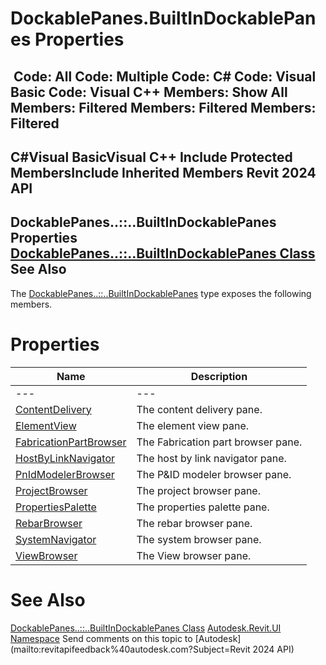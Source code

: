 # DockablePanes.BuiltInDockablePanes Properties

﻿
 Code: All Code: Multiple Code: C# Code: Visual Basic Code: Visual C++  Members: Show All Members: Filtered Members: Filtered Members: Filtered   
---  
C#Visual BasicVisual C++
Include Protected MembersInclude Inherited Members
Revit 2024 API  
---  
DockablePanes..::..BuiltInDockablePanes Properties  
[DockablePanes..::..BuiltInDockablePanes Class](03b7f98b-7e0d-8fa6-052c-f9192ff86ca8.md "DockablePanes.BuiltInDockablePanes Class") See Also  
---  
The [DockablePanes..::..BuiltInDockablePanes](03b7f98b-7e0d-8fa6-052c-f9192ff86ca8.md "DockablePanes.BuiltInDockablePanes Class") type exposes the following members.
# Properties
| Name | Description |
| --- | --- |
| --- | --- | --- |
| [ContentDelivery](0f771d6c-255a-74cd-1fd2-e9a350b3fcb6.md "ContentDelivery Property") | The content delivery pane. |
| [ElementView](1b67db3c-93cd-4bdd-8b8c-8828a28304b7.md "ElementView Property") | The element view pane. |
| [FabricationPartBrowser](757dc216-bfd4-c52a-70cf-6274f69fedd2.md "FabricationPartBrowser Property") | The Fabrication part browser pane. |
| [HostByLinkNavigator](1f581d44-6739-1a19-a879-5af45bf6ee4c.md "HostByLinkNavigator Property") | The host by link navigator pane. |
| [PnIdModelerBrowser](b344f529-7707-e51a-db85-f2b618f2956d.md "PnIdModelerBrowser Property") | The P&ID modeler browser pane. |
| [ProjectBrowser](c93941fe-f300-bd09-18bf-883b5105aaa6.md "ProjectBrowser Property") | The project browser pane. |
| [PropertiesPalette](0df43b87-57fc-7dc5-94fa-5ee46a3c8033.md "PropertiesPalette Property") | The properties palette pane. |
| [RebarBrowser](2e2a7b4e-a77a-a09c-68e5-4314118e37bc.md "RebarBrowser Property") | The rebar browser pane. |
| [SystemNavigator](f08def99-3529-7c14-928f-661f7630bbeb.md "SystemNavigator Property") | The system browser pane. |
| [ViewBrowser](e79d49cc-e724-7657-365d-f51e0df33a31.md "ViewBrowser Property") | The View browser pane. |

# See Also
[DockablePanes..::..BuiltInDockablePanes Class](03b7f98b-7e0d-8fa6-052c-f9192ff86ca8.md "DockablePanes.BuiltInDockablePanes Class")
[Autodesk.Revit.UI Namespace](e86fd90a-8957-02a6-da7f-ced248966e3e.md "Autodesk.Revit.UI Namespace")
Send comments on this topic to [Autodesk](mailto:revitapifeedback%40autodesk.com?Subject=Revit 2024 API)